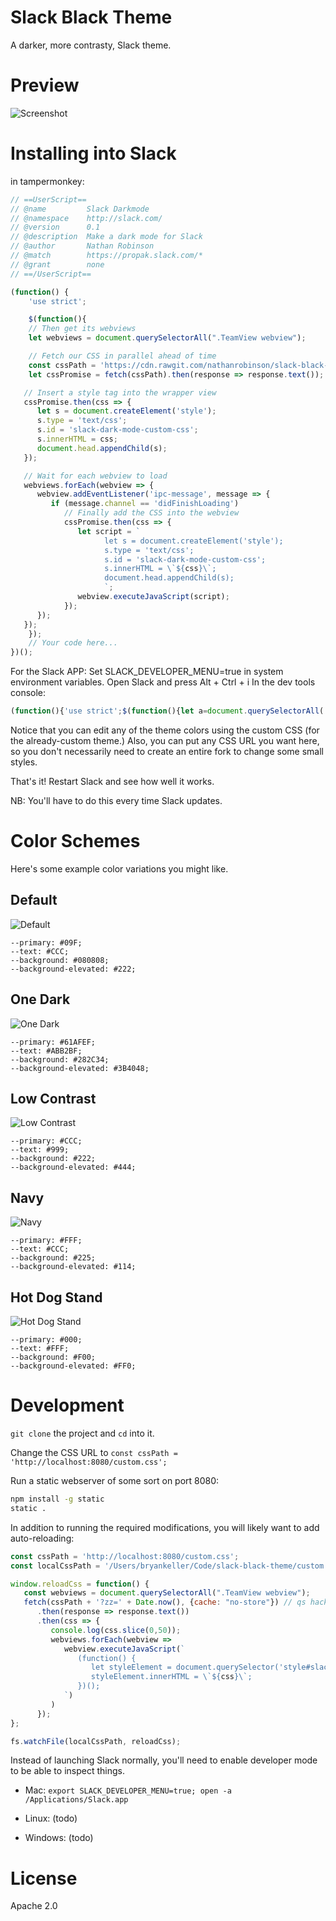 # Slack Black Theme

A darker, more contrasty, Slack theme.

# Preview

![Screenshot](https://cloud.githubusercontent.com/assets/7691630/24120350/4cbb643e-0d82-11e7-8353-5d4eb65dfd6a.png)

# Installing into Slack

in tampermonkey:

```js
// ==UserScript==
// @name         Slack Darkmode
// @namespace    http://slack.com/
// @version      0.1
// @description  Make a dark mode for Slack
// @author       Nathan Robinson
// @match        https://propak.slack.com/*
// @grant        none
// ==/UserScript==

(function() {
    'use strict';

    $(function(){
    // Then get its webviews
    let webviews = document.querySelectorAll(".TeamView webview");

    // Fetch our CSS in parallel ahead of time
    const cssPath = 'https://cdn.rawgit.com/nathanrobinson/slack-black-theme/master/custom.css';
    let cssPromise = fetch(cssPath).then(response => response.text());

   // Insert a style tag into the wrapper view
   cssPromise.then(css => {
      let s = document.createElement('style');
      s.type = 'text/css';
      s.id = 'slack-dark-mode-custom-css';
      s.innerHTML = css;
      document.head.appendChild(s);
   });

   // Wait for each webview to load
   webviews.forEach(webview => {
      webview.addEventListener('ipc-message', message => {
         if (message.channel == 'didFinishLoading')
            // Finally add the CSS into the webview
            cssPromise.then(css => {
               let script = `
                     let s = document.createElement('style');
                     s.type = 'text/css';
                     s.id = 'slack-dark-mode-custom-css';
                     s.innerHTML = \`${css}\`;
                     document.head.appendChild(s);
                     `;
               webview.executeJavaScript(script);
            });
      });
   });
    });
    // Your code here...
})();
```

For the Slack APP:
Set SLACK_DEVELOPER_MENU=true in system environment variables.
Open Slack and press Alt + Ctrl + i
In the dev tools console:
```js
(function(){'use strict';$(function(){let a=document.querySelectorAll('.TeamView webview');let c=fetch('https://cdn.rawgit.com/nathanrobinson/slack-black-theme/master/custom.css').then(d=>d.text());c.then(d=>{let e=document.createElement('style');e.type='text/css',e.id='slack-dark-mode-custom-css',e.innerHTML=d,document.head.appendChild(e)}),a.forEach(d=>{d.addEventListener('ipc-message',e=>{'didFinishLoading'==e.channel&&c.then(f=>{let g=`let s=document.createElement('style');s.type='text/css';s.id='slack-dark-mode-custom-css';s.innerHTML=\`${f}\`;document.head.appendChild(s);`;d.executeJavaScript(g)})})})})})();
```

Notice that you can edit any of the theme colors using the custom CSS (for
the already-custom theme.) Also, you can put any CSS URL you want here,
so you don't necessarily need to create an entire fork to change some small styles.

That's it! Restart Slack and see how well it works.

NB: You'll have to do this every time Slack updates.

# Color Schemes

Here's some example color variations you might like.

## Default
![Default](https://cloud.githubusercontent.com/assets/7691630/24120350/4cbb643e-0d82-11e7-8353-5d4eb65dfd6a.png)
```
--primary: #09F;
--text: #CCC;
--background: #080808;
--background-elevated: #222;
```

## One Dark
![One Dark](https://user-images.githubusercontent.com/806101/27455546-826b3d88-5752-11e7-8a6b-87285b90eb3e.png)
```
--primary: #61AFEF;
--text: #ABB2BF;
--background: #282C34;
--background-elevated: #3B4048;
```

## Low Contrast
![Low Contrast](https://cloud.githubusercontent.com/assets/7691630/24120352/4ccdedf2-0d82-11e7-8ff7-c88e48b8e917.png)
```
--primary: #CCC;
--text: #999;
--background: #222;
--background-elevated: #444;
```

## Navy
![Navy](https://cloud.githubusercontent.com/assets/7691630/24120353/4cd08c4c-0d82-11e7-851a-4c62340456ad.png)
```
--primary: #FFF;
--text: #CCC;
--background: #225;
--background-elevated: #114;
```

## Hot Dog Stand
![Hot Dog Stand](https://cloud.githubusercontent.com/assets/7691630/24120351/4cca6182-0d82-11e7-8de8-7ab99dcde042.png)
```
--primary: #000;
--text: #FFF;
--background: #F00;
--background-elevated: #FF0;
```

# Development

`git clone` the project and `cd` into it.

Change the CSS URL to `const cssPath = 'http://localhost:8080/custom.css';`

Run a static webserver of some sort on port 8080:

```bash
npm install -g static
static .
```

In addition to running the required modifications, you will likely want to add auto-reloading:

```js
const cssPath = 'http://localhost:8080/custom.css';
const localCssPath = '/Users/bryankeller/Code/slack-black-theme/custom.css';

window.reloadCss = function() {
   const webviews = document.querySelectorAll(".TeamView webview");
   fetch(cssPath + '?zz=' + Date.now(), {cache: "no-store"}) // qs hack to prevent cache
      .then(response => response.text())
      .then(css => {
         console.log(css.slice(0,50));
         webviews.forEach(webview =>
            webview.executeJavaScript(`
               (function() {
                  let styleElement = document.querySelector('style#slack-custom-css');
                  styleElement.innerHTML = \`${css}\`;
               })();
            `)
         )
      });
};

fs.watchFile(localCssPath, reloadCss);
```

Instead of launching Slack normally, you'll need to enable developer mode to be able to inspect things.

* Mac: `export SLACK_DEVELOPER_MENU=true; open -a /Applications/Slack.app`

* Linux: (todo)

* Windows: (todo)

# License

Apache 2.0
